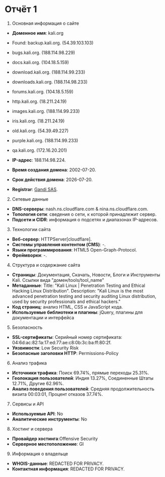 # Отчёт 1
1. Основная информация о сайте
-   **Доменное имя**: kali.org
-   Found: backup.kali.org. (54.39.103.103)
-    bugs.kali.org. (188.114.98.229)
-    docs.kali.org. (104.18.5.159)
-    download.kali.org. (188.114.99.233)
-    downloads.kali.org. (188.114.98.233)
-    forums.kali.org. (104.18.5.159)
-    http.kali.org. (18.211.24.19)
-    images.kali.org. (188.114.99.233)
-    iris.kali.org. (18.211.24.19)
-    old.kali.org. (54.39.49.227)
-    purple.kali.org. (188.114.99.233)
-    qa.kali.org. (172.16.20.201)


-   **IP-адрес**: 188.114.98.224.
-   **Время создания домена**: 2002-07-20.
-   **Срок действия домена**: 2026-07-20.
-   **Registrar**: [Gandi SAS](http://www.gandi.net).

2. Сетевые данные

-   **DNS-серверы**: nash.ns.cloudflare.com & nina.ns.cloudflare.com.
-   **Топология сети**: сведения о сети, к которой принадлежит сервер.
-   **Подсети и CIDR**: информация о подсетях и диапазонах IP-адресов.

3. Технологии сайта

-   **Веб-сервер**: HTTPServer[cloudflare].
-   **Системы управления контентом (CMS)**: -.
-   **Языки программирования**: HTML5 Open-Graph-Protocol.
-   **Фреймворки**: -.

4. Структура и содержание сайта

-   **Страницы**: Документация, Скачать, Новости, Блоги и Инструменты Kali. Ссылки вида "домен/tools/tool_name"
-   **Метаданные**: Title: "Kali Linux | Penetration Testing and Ethical Hacking Linux Distribution". Description: "Kali Linux is the most advanced penetration testing and security auditing Linux distribution, used by security professionals and ethical hackers."
-   **Код страниц**: анализ HTML, CSS и JavaScript кода.
-   **Используемые библиотеки и плагины**: jQuery, плагины для документации и интерфейса

5. Безопасность

-   **SSL-сертификаты**:  Серийный номер сертификата: 04:6d:ac:82:1a:17:ed:77:ae:c8:0b:3c:ba:ff:80:2f.
-   **Уязвимости**: Low Security Risk
-   **Безопасные заголовки HTTP**: Permissions-Policy

6. Анализ трафика

-   **Источники трафика**: Поиск 69.74%, прямые переходы 25.31%.
-   **Геолокация пользователей**: Индия 13.27%, Соединенные Штаты 12.71%, Другие 62.96%.
-   **Анализ поведения пользователей**: Средняя продолжительность визита 00:03:01, Процент отказов 37.74%.

7. Сервисы и API

-   **Используемые API**: No
-   **Аналитические инструменты**: No

8. Хостинг и сервера

-   **Провайдер хостинга**:Offensive Security
-   **Серверное местоположение**: GI

9. Информация о владельце

-   **WHOIS-данные**: REDACTED FOR PRIVACY.
-   **Контактная информация**: REDACTED FOR PRIVACY.
